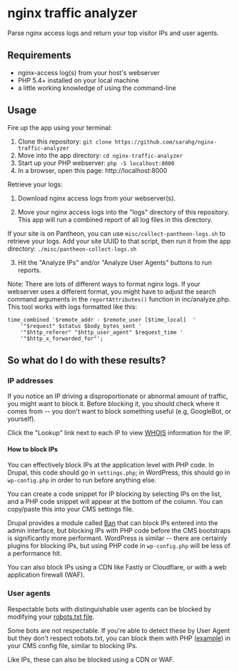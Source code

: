 # nginx traffic analyzer

Parse nginx access logs and return your top visitor IPs and user agents.

## Requirements
* nginx-access log(s) from your host's webserver
* PHP 5.4+ installed on your local machine
* a little working knowledge of using the command-line

## Usage
 
Fire up the app using your terminal:
1. Clone this repository: `git clone https://github.com/sarahg/nginx-traffic-analyzer`
2. Move into the app directory: `cd nginx-traffic-analyzer`
3. Start up your PHP webserver: `php -S localhost:8000`
4. In a browser, open this page: http://localhost:8000

Retrieve your logs:
1. Download nginx access logs from your webserver(s).

2. Move your nginx access logs into the "logs" directory of this repository. This app will run a combined report
 of all log files in this directory.

If your site is on Pantheon, you can use `misc/collect-pantheon-logs.sh` to retrieve your logs. 
 Add your site UUID to that script, then run it from the app directory: `./misc/pantheon-collect-logs.sh`

3. Hit the "Analyze IPs" and/or "Analyze User Agents" buttons to run reports.

Note: There are lots of different ways to format nginx logs. If your webserver uses a different
format, you might have to adjust the search command arguments in the `reportAttributes()` function in 
inc/analyze.php. This tool works with logs formatted like this:

```
time_combined '$remote_addr - $remote_user [$time_local]  '
    '"$request" $status $body_bytes_sent '
    '"$http_referer" "$http_user_agent" $request_time '
    '"$http_x_forwarded_for"';
```

## So what do I do with these results?

### IP addresses
If you notice an IP driving a disproportionate or abnormal amount of traffic, you might want to block it. Before blocking it, you should check where it comes from -- you don't want to block something useful (e.g, GoogleBot, or yourself). 
 
Click the "Lookup" link next to each IP to view [WHOIS](https://en.wikipedia.org/wiki/WHOIS) information for the IP.

#### How to block IPs
You can effectively block IPs at the application level with PHP code. In Drupal, this code should go in `settings.php`; in WordPress, this should go in `wp-config.php` in order to run before anything else.

You can create a code snippet for IP blocking by selecting IPs on the list, and a PHP code snippet will appear at the bottom of the column.
 You can copy/paste this into your CMS settings file.

Drupal provides a module called [Ban](https://www.drupal.org/docs/8/core/modules/ban/overview) that can block IPs entered into the admin interface, but blocking IPs with PHP code before the CMS bootstraps is significantly more performant. WordPress is similar -- there are certainly plugins for blocking IPs, but using PHP code in `wp-config.php` will be less of a performance hit.

You can also block IPs using a CDN like Fastly or Cloudflare, or with a web application firewall (WAF).

### User agents
Respectable bots with distinguishable user agents can be blocked by modifying your [robots.txt file](https://support.google.com/webmasters/answer/6062596?hl=en).

Some bots are not respectable. If you're able to detect these by User Agent but they don't respect robots.txt, you can block them with PHP ([example](https://stackoverflow.com/a/1358031)) in your CMS config file, similar to blocking IPs.

Like IPs, these can also be blocked using a CDN or WAF. 